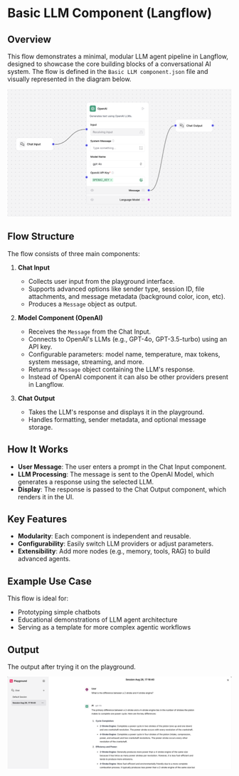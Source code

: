 # Basic LLM Component (Langflow)

## Overview
This flow demonstrates a minimal, modular LLM agent pipeline in Langflow, designed to showcase the core building blocks of a conversational AI system. The flow is defined in the `Basic LLM component.json` file and visually represented in the diagram below.

![Flow Output](output/flow.png)

## Flow Structure
The flow consists of three main components:

1. **Chat Input**
   - Collects user input from the playground interface.
   - Supports advanced options like sender type, session ID, file attachments, and message metadata (background color, icon, etc).
   - Produces a `Message` object as output.

2. **Model Component (OpenAI)**
   - Receives the `Message` from the Chat Input.
   - Connects to OpenAI's LLMs (e.g., GPT-4o, GPT-3.5-turbo) using an API key.
   - Configurable parameters: model name, temperature, max tokens, system message, streaming, and more.
   - Returns a `Message` object containing the LLM's response.
   - Instead of OpenAI component it can also be other providers present in Langflow.

3. **Chat Output**
   - Takes the LLM's response and displays it in the playground.
   - Handles formatting, sender metadata, and optional message storage.

## How It Works
- **User Message**: The user enters a prompt in the Chat Input component.
- **LLM Processing**: The message is sent to the OpenAI Model, which generates a response using the selected LLM.
- **Display**: The response is passed to the Chat Output component, which renders it in the UI.

## Key Features
- **Modularity**: Each component is independent and reusable.
- **Configurability**: Easily switch LLM providers or adjust parameters.
- **Extensibility**: Add more nodes (e.g., memory, tools, RAG) to build advanced agents.

## Example Use Case
This flow is ideal for:
- Prototyping simple chatbots
- Educational demonstrations of LLM agent architecture
- Serving as a template for more complex agentic workflows

## Output
The output after trying it on the playground.

![Output](output/output.png)


